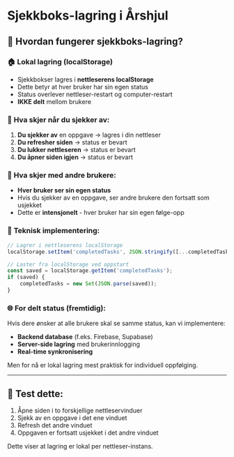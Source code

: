 # Sjekkboks-lagring i Årshjul

## 📝 Hvordan fungerer sjekkboks-lagring?

### 🏠 **Lokal lagring (localStorage)**
- Sjekkbokser lagres i **nettleserens localStorage**
- Dette betyr at hver bruker har sin egen status
- Status overlever nettleser-restart og computer-restart
- **IKKE delt** mellom brukere

### 🔄 **Hva skjer når du sjekker av:**
1. **Du sjekker av** en oppgave → lagres i din nettleser
2. **Du refresher siden** → status er bevart
3. **Du lukker nettleseren** → status er bevart
4. **Du åpner siden igjen** → status er bevart

### 👥 **Hva skjer med andre brukere:**
- **Hver bruker ser sin egen status**
- Hvis du sjekker av en oppgave, ser andre brukere den fortsatt som usjekket
- Dette er **intensjonelt** - hver bruker har sin egen følge-opp

### 💾 **Teknisk implementering:**
```javascript
// Lagrer i nettleserens localStorage
localStorage.setItem('completedTasks', JSON.stringify([...completedTasks]));

// Laster fra localStorage ved oppstart
const saved = localStorage.getItem('completedTasks');
if (saved) {
    completedTasks = new Set(JSON.parse(saved));
}
```

### 🌐 **For delt status (fremtidig):**
Hvis dere ønsker at alle brukere skal se samme status, kan vi implementere:
- **Backend database** (f.eks. Firebase, Supabase)
- **Server-side lagring** med brukerinnlogging
- **Real-time synkronisering**

Men for nå er lokal lagring mest praktisk for individuell oppfølging.

---

## 🧪 **Test dette:**
1. Åpne siden i to forskjellige nettleservinduer
2. Sjekk av en oppgave i det ene vinduet
3. Refresh det andre vinduet
4. Oppgaven er fortsatt usjekket i det andre vinduet

Dette viser at lagring er lokal per nettleser-instans.
